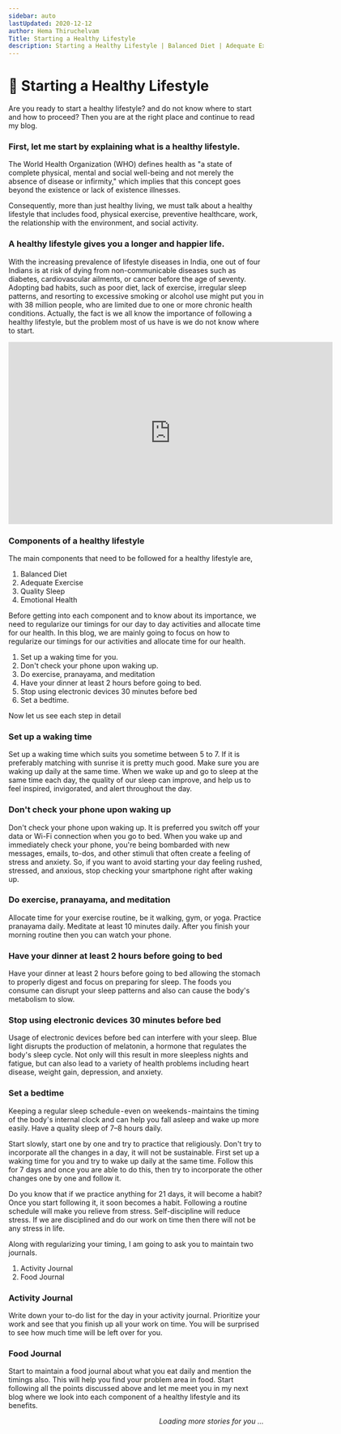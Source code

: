 ```yaml
---
sidebar: auto
lastUpdated: 2020-12-12
author: Hema Thiruchelvam
Title: Starting a Healthy Lifestyle
description: Starting a Healthy Lifestyle | Balanced Diet | Adequate Exercise | Activity Journal | Food Journal
---
```


# :pushpin: Starting a Healthy Lifestyle

Are you ready to start a healthy lifestyle? and do not know where to start and how to proceed? Then you are at the right place and continue to read my blog.

### First, let me start by explaining what is a healthy lifestyle.

The World Health Organization (WHO) defines health as "a state of complete physical, mental and social well-being and not merely the absence of disease or infirmity," which implies that this concept goes beyond the existence or lack of existence illnesses.

Consequently, more than just healthy living, we must talk about a healthy lifestyle that includes food, physical exercise, preventive healthcare, work, the relationship with the environment, and social activity.

### A healthy lifestyle gives you a longer and happier life.

With the increasing prevalence of lifestyle diseases in India, one out of four Indians is at risk of dying from non-communicable diseases such as diabetes, cardiovascular ailments, or cancer before the age of seventy.
Adopting bad habits, such as poor diet, lack of exercise, irregular sleep patterns, and resorting to excessive smoking or alcohol use might put you in with 38 million people, who are limited due to one or more chronic health conditions.
Actually, the fact is we all know the importance of following a healthy lifestyle, but the problem most of us have is we do not know where to 
start.

<iframe width="640" height="360" src="https://www.youtube.com/embed/YUjkW9JaD90" frameborder="0" allow="accelerometer; autoplay; clipboard-write; encrypted-media; gyroscope; picture-in-picture" allowfullscreen></iframe>

### Components of a healthy lifestyle

The main components that need to be followed for a healthy lifestyle are,
1. Balanced Diet
2. Adequate Exercise
3. Quality Sleep
4. Emotional Health

Before getting into each component and to know about its importance, we need to regularize our timings for our day to day activities and allocate time for our health. In this blog, we are mainly going to focus on how to regularize our timings for our activities and allocate time for our health.

1. Set up a waking time for you.
2. Don't check your phone upon waking up.
3. Do exercise, pranayama, and meditation
4. Have your dinner at least 2 hours before going to bed.
5. Stop using electronic devices 30 minutes before bed
6. Set a bedtime.

Now let us see each step in detail

### Set up a waking time

Set up a waking time which suits you sometime between 5 to 7. If it is preferably matching with sunrise it is pretty much good. Make sure you are waking up daily at the same time. When we wake up and go to sleep at the same time each day, the quality of our sleep can improve, and help us to feel inspired, invigorated, and alert throughout the day.

### Don't check your phone upon waking up

Don't check your phone upon waking up. It is preferred you switch off your data or Wi-Fi connection when you go to bed. When you wake up and immediately check your phone, you're being bombarded with new messages, emails, to-dos, and other stimuli that often create a feeling of stress and anxiety. So, if you want to avoid starting your day feeling rushed, stressed, and anxious, stop checking your smartphone right after waking up.

###  Do exercise, pranayama, and meditation

Allocate time for your exercise routine, be it walking, gym, or yoga. Practice pranayama daily. Meditate at least 10 minutes daily. After you finish your morning routine then you can watch your phone.

### Have your dinner at least 2 hours before going to bed

Have your dinner at least 2 hours before going to bed allowing the stomach to properly digest and focus on preparing for sleep. The foods you consume can disrupt your sleep patterns and also can cause the body's metabolism to slow.

### Stop using electronic devices 30 minutes before bed

Usage of electronic devices before bed can interfere with your sleep. Blue light disrupts the production of melatonin, a hormone that regulates the body's sleep cycle. Not only will this result in more sleepless nights and fatigue, but can also lead to a variety of health problems including heart disease, weight gain, depression, and anxiety.

### Set a bedtime

Keeping a regular sleep schedule - even on weekends - maintains the timing of the body's internal clock and can help you fall asleep and wake up more easily. Have a quality sleep of 7–8 hours daily.

Start slowly, start one by one and try to practice that religiously. Don't try to incorporate all the changes in a day, it will not be sustainable. First set up a waking time for you and try to wake up daily at the same time. Follow this for 7 days and once you are able to do this, then try to incorporate the other changes one by one and follow it.

Do you know that if we practice anything for 21 days, it will become a habit? Once you start following it, it soon becomes a habit.
Following a routine schedule will make you relieve from stress. Self-discipline will reduce stress. If we are disciplined and do our work on time then there will not be any stress in life.

Along with regularizing your timing, I am going to ask you to maintain two journals.

1. Activity Journal
2. Food Journal

### Activity Journal

Write down your to-do list for the day in your activity journal. Prioritize your work and see that you finish up all your work on time. You will be surprised to see how much time will be left over for you.

### Food Journal

Start to maintain a food journal about what you eat daily and mention the timings also. This will help you find your problem area in food.
Start following all the points discussed above and let me meet you in my next blog where we look into each component of a healthy lifestyle and its benefits.

<div style="text-align: right"><i>Loading more stories for you ...</i></div>
